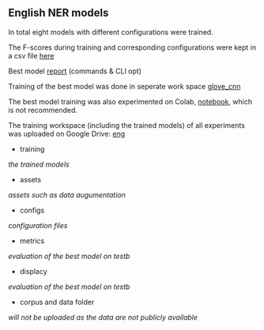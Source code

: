## English NER models

In total eight models with different configurations were trained. 

The F-scores during training and corresponding configurations were kept in a csv file [here](https://github.com/JINHXu/CoNLL03_SpaCy_v3/blob/main/eng/config_fscore.csv)

Best model [report](https://github.com/JINHXu/CoNLL03_SpaCy_v3/blob/main/eng/report.md) (commands & CLI opt)

Training of the best model was done in seperate work space [glove_cnn](https://drive.google.com/drive/folders/1MWI4ALzylwmyfeVKWFguFasIoJ2xn9hR?usp=sharing)

The best model training was also experimented on Colab, [notebook](https://github.com/JINHXu/CoNLL03_SpaCy_v3/blob/main/eng/CoNLL03_eng_SpaCyV3.ipynb), which is not recommended.

The training workspace (including the trained models) of all experiments was uploaded on Google Drive: [eng](https://drive.google.com/drive/folders/18qkzPxCxh1PX6p3KtzS37vZPKUEHz40g?usp=sharing)


* training 

_the trained models_

* assets 

_assets such as data augumentation_

* configs 

_configuration files_

* metrics 

_evaluation of the best model on testb_

* displacy 

_evaluation of the best model on testb_

* corpus and data folder 

_will not be uploaded as the data are not publicly available_


